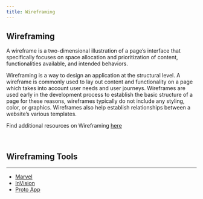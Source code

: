```yaml
---
title: Wireframing
---
```

## Wireframing

<p>A wireframe is a two-dimensional illustration of a page’s interface that specifically focuses on space allocation and prioritization of content, functionalities available, and intended behaviors.</p>
<p>Wireframing is a way to design an application at the structural level. A wireframe is commonly used to lay out content and functionality on a page which takes into account user needs and user journeys. Wireframes are used early in the development process to establish the basic structure of a page for these reasons, wireframes typically do not include any styling, color, or graphics. Wireframes also help establish relationships between a website’s various templates.</p>
<p>Find additional resources on Wireframing <a  href="http://www.experienceux.co.uk/faqs/what-is-wireframing/" target="blank">here</a></p>
<br>
<h2>Wireframing Tools</h2>
<hr>
<ul>
  <li>
  <a href="https://marvelapp.com/home" target="blank">Marvel</a>
  </li>
  <li>
  <a href="https://www.invisionapp.com/" target="blank">InVision</a>
  </li>
  <li>
  <a href="https://proto.io/" target="blank">Proto App</a>
  </li>
</ul>
